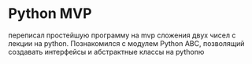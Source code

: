 # Python MVP
переписал простейшую программу на mvp сложения двух чисел с лекции на python. Познакомился с модулем Python ABC, позволящий создавать интерфейсы и абстрактные классы на pythonю
